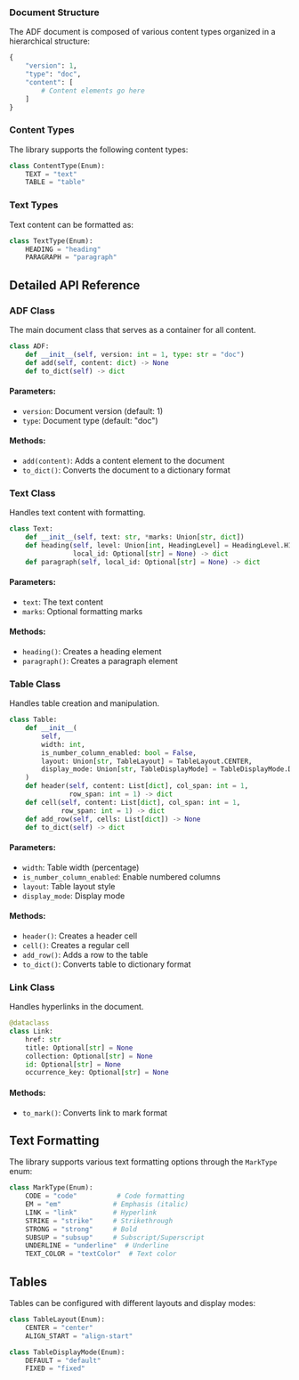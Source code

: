 ### Document Structure
The ADF document is composed of various content types organized in a hierarchical structure:

```python
{
    "version": 1,
    "type": "doc",
    "content": [
        # Content elements go here
    ]
}
```

### Content Types
The library supports the following content types:

```python
class ContentType(Enum):
    TEXT = "text"
    TABLE = "table"
```

### Text Types
Text content can be formatted as:

```python
class TextType(Enum):
    HEADING = "heading"
    PARAGRAPH = "paragraph"
```

## Detailed API Reference

### ADF Class
The main document class that serves as a container for all content.

```python
class ADF:
    def __init__(self, version: int = 1, type: str = "doc")
    def add(self, content: dict) -> None
    def to_dict(self) -> dict
```

#### Parameters:
- `version`: Document version (default: 1)
- `type`: Document type (default: "doc")

#### Methods:
- `add(content)`: Adds a content element to the document
- `to_dict()`: Converts the document to a dictionary format

### Text Class
Handles text content with formatting.

```python
class Text:
    def __init__(self, text: str, *marks: Union[str, dict])
    def heading(self, level: Union[int, HeadingLevel] = HeadingLevel.H1,
                local_id: Optional[str] = None) -> dict
    def paragraph(self, local_id: Optional[str] = None) -> dict
```

#### Parameters:
- `text`: The text content
- `marks`: Optional formatting marks

#### Methods:
- `heading()`: Creates a heading element
- `paragraph()`: Creates a paragraph element

### Table Class
Handles table creation and manipulation.

```python
class Table:
    def __init__(
        self,
        width: int,
        is_number_column_enabled: bool = False,
        layout: Union[str, TableLayout] = TableLayout.CENTER,
        display_mode: Union[str, TableDisplayMode] = TableDisplayMode.DEFAULT
    )
    def header(self, content: List[dict], col_span: int = 1,
               row_span: int = 1) -> dict
    def cell(self, content: List[dict], col_span: int = 1,
             row_span: int = 1) -> dict
    def add_row(self, cells: List[dict]) -> None
    def to_dict(self) -> dict
```

#### Parameters:
- `width`: Table width (percentage)
- `is_number_column_enabled`: Enable numbered columns
- `layout`: Table layout style
- `display_mode`: Display mode

#### Methods:
- `header()`: Creates a header cell
- `cell()`: Creates a regular cell
- `add_row()`: Adds a row to the table
- `to_dict()`: Converts table to dictionary format

### Link Class
Handles hyperlinks in the document.

```python
@dataclass
class Link:
    href: str
    title: Optional[str] = None
    collection: Optional[str] = None
    id: Optional[str] = None
    occurrence_key: Optional[str] = None
```

#### Methods:
- `to_mark()`: Converts link to mark format

## Text Formatting
The library supports various text formatting options through the `MarkType` enum:

```python
class MarkType(Enum):
    CODE = "code"          # Code formatting
    EM = "em"             # Emphasis (italic)
    LINK = "link"         # Hyperlink
    STRIKE = "strike"     # Strikethrough
    STRONG = "strong"     # Bold
    SUBSUP = "subsup"     # Subscript/Superscript
    UNDERLINE = "underline"  # Underline
    TEXT_COLOR = "textColor"  # Text color
```

## Tables
Tables can be configured with different layouts and display modes:

```python
class TableLayout(Enum):
    CENTER = "center"
    ALIGN_START = "align-start"

class TableDisplayMode(Enum):
    DEFAULT = "default"
    FIXED = "fixed"
```